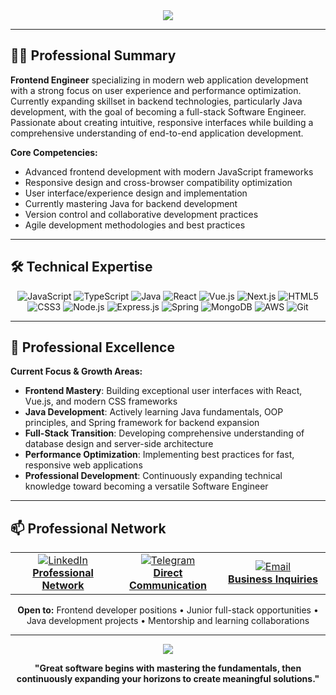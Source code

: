 <div align="center">
<img src="https://capsule-render.vercel.app/api?type=waving&color=0d1117,1f2328,30363d&height=120&section=header&text=KAMRONBEK&fontSize=35&fontColor=ffffff&animation=fadeIn&fontAlignY=38&desc=Frontend%20Engineer&descAlignY=51&descAlign=62"/>
</div>

---

## 👨‍💻 Professional Summary

**Frontend Engineer** specializing in modern web application development with a strong focus on user experience and performance optimization. Currently expanding skillset in backend technologies, particularly Java development, with the goal of becoming a full-stack Software Engineer. Passionate about creating intuitive, responsive interfaces while building a comprehensive understanding of end-to-end application development.

**Core Competencies:**
- Advanced frontend development with modern JavaScript frameworks
- Responsive design and cross-browser compatibility optimization
- User interface/experience design and implementation
- Currently mastering Java for backend development
- Version control and collaborative development practices
- Agile development methodologies and best practices

---

## 🛠️ Technical Expertise

<div align="center">
  
![JavaScript](https://img.shields.io/badge/JavaScript-F7DF1E?style=for-the-badge&logo=javascript&logoColor=black)
![TypeScript](https://img.shields.io/badge/TypeScript-007ACC?style=for-the-badge&logo=typescript&logoColor=white)
![Java](https://img.shields.io/badge/Java-ED8B00?style=for-the-badge&logo=java&logoColor=white)
![React](https://img.shields.io/badge/React-20232A?style=for-the-badge&logo=react&logoColor=61DAFB)
![Vue.js](https://img.shields.io/badge/Vue.js-35495E?style=for-the-badge&logo=vue.js&logoColor=4FC08D)
![Next.js](https://img.shields.io/badge/Next.js-000000?style=for-the-badge&logo=next.js&logoColor=white)
![HTML5](https://img.shields.io/badge/HTML5-E34F26?style=for-the-badge&logo=html5&logoColor=white)
![CSS3](https://img.shields.io/badge/CSS3-1572B6?style=for-the-badge&logo=css3&logoColor=white)
![Node.js](https://img.shields.io/badge/Node.js-43853D?style=for-the-badge&logo=node.js&logoColor=white)
![Express.js](https://img.shields.io/badge/Express.js-404D59?style=for-the-badge)
![Spring](https://img.shields.io/badge/Spring-6DB33F?style=for-the-badge&logo=spring&logoColor=white)
![MongoDB](https://img.shields.io/badge/MongoDB-4EA94B?style=for-the-badge&logo=mongodb&logoColor=white)
![AWS](https://img.shields.io/badge/Amazon_AWS-232F3E?style=for-the-badge&logo=amazon-aws&logoColor=white)
![Git](https://img.shields.io/badge/Git-F05032?style=for-the-badge&logo=git&logoColor=white)

</div>

---

## 💼 Professional Excellence

**Current Focus & Growth Areas:**
- **Frontend Mastery**: Building exceptional user interfaces with React, Vue.js, and modern CSS frameworks
- **Java Development**: Actively learning Java fundamentals, OOP principles, and Spring framework for backend expansion
- **Full-Stack Transition**: Developing comprehensive understanding of database design and server-side architecture
- **Performance Optimization**: Implementing best practices for fast, responsive web applications
- **Professional Development**: Continuously expanding technical knowledge toward becoming a versatile Software Engineer

---

## 📫 Professional Network

<div align="center">
<table>
<tr>
<td align="center" width="33%">
<a href="https://www.linkedin.com/in/kamronbek-sultonmurodov26">
<img src="https://img.shields.io/badge/LinkedIn-0077B5?style=for-the-badge&logo=linkedin&logoColor=white" alt="LinkedIn"/><br>
<b>Professional Network</b><br>
</a>
</td>
<td align="center" width="33%">
<a href="https://t.me/zvy26">
<img src="https://img.shields.io/badge/Telegram-2CA5E0?style=for-the-badge&logo=telegram&logoColor=white" alt="Telegram"/><br>
<b>Direct Communication</b><br>
</a>
</td>
<td align="center" width="33%">
<a href="mailto:komacoder26@gmail.com">
<img src="https://img.shields.io/badge/Gmail-D14836?style=for-the-badge&logo=gmail&logoColor=white" alt="Email"/><br>
<b>Business Inquiries</b><br>
</a>
</td>
</tr>
</table>

**Open to:** Frontend developer positions • Junior full-stack opportunities • Java development projects • Mentorship and learning collaborations

</div>

---

<div align="center">
<img src="https://capsule-render.vercel.app/api?type=waving&color=0d1117,1f2328,30363d&height=60&section=footer"/>

**"Great software begins with mastering the fundamentals, then continuously expanding your horizons to create meaningful solutions."**

</div>
